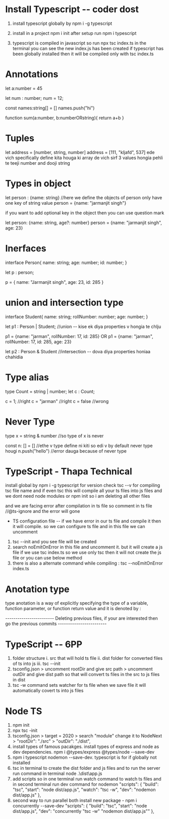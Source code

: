 # Install Typescript -- coder dost

1. install typescript globally by npm i -g typescript
2. install in a project npm i init after setup run npm i typescript 

3. typescript is compiled in javascript so run npx tsc index.ts in the terminal you can see the new index.js has been created if typescript has been globally installed then it will be compiled only with tsc index.ts

# Annotations

let a:number = 45

let num : number;
num = 12;

const names:string[] = []
names.push("hi")

function sum(a:number, b:numberORstring){
    return a+b
}

# Tuples

let address = [number, string, number]
address = [111, "kljafd", 537] ede vich specifically define kita houga ki array de vich sirf 3 values hongia pehli te teeji number and dooji string

# Types in object

let person : {name: string} //here we define the objects of person only have one key of string value
person = {name: "jarmanjit singh"}

if you want to add optional key in the object then you can use question mark

let person: {name: string, age?: number}
person = {name: "jarmanjit singh", age: 23}

# Inerfaces

interface Person{
    name: string;
    age: number;
    id: number;
}

let p : person;

p = {
    name: "Jarmanjit singh",
    age: 23,
    id: 285
}

# union and intersection type

interface Student{
    name: string;
    rollNumber: number;
    age: number;
}

let p1 : Person | Student; //union -- kise ek diya properties v hongia te chlju

p1 = {name: "jarman", rollNumber: 17, id: 285} OR
p1 = {name: "jarman", rollNumber: 17, id: 285, age: 23}

let p2 : Person & Student //intersection -- dova diya properties honiaa chahidia

# Type alias 

type Count = string | number;
let c : Count;

c = 1; //right
c = "jarman" //right
c = false //wrong

# Never Type

type x =  string & number //so type of x is never

const n: [] = [] //ethe v type define ni kiti so edi v by default never type hougi 
n.push("hello") //error dauga because of never type

# TypeScript - Thapa Technical 

install global by npm i -g typescript for version check tsc --v for compiling tsc file name and if even tsc this will compile all your ts files into js files
and we dont need node modules or npm init so i am deleting all other files

and we are facing error after compilation in ts file so comment in ts file //@ts-ignore and the error will gone

* TS configuration file -- if we have error in our ts file and compile it then it will compile. so we can configure ts file and in this file we can uncomment 

1. tsc --init and you see file will be created
2. search noEmitOnError in this file and uncomment it. but it will create a js file if we use tsc index.ts so we use only tsc then it will not create the js file or you can use below method
3. there is also a alternate command while compiling : tsc --noEmitOnError index.ts

# Anotation type

type anotation is a way of explicitly specifying the type of a variable, function parameter, or function return value and it is denoted by :


------------------------ Deleting previous files, if your are interested then go the previous commits ------------------------

# TypeScript -- 6PP

1. folder structure i. src that will hold ts file ii. dist folder for converted files of ts into js iii. tsc --init
2. tsconfig.json > uncomment rootDir and give src path > uncomment outDir and give dist path so that will convert ts files in the src to js files in dist
3. tsc -w command sets watcher for ts file when we save file it will automatically covert ts into js files


# Node TS
1. npm init
2. npx tsc -init
3. tsconfig.json > target = 2020 > search "module"  change it to NodeNext >   "rootDir": "./src" >  "outDir": "./dist",
4. install types of famous pacakges. install types of express and node as dev dependencies. npm i @types/express @types/node --save-dev
5. npm i typescript nodemon --save-dev. typescript is for if globally not installed
6. tsc in terminal to create the dist folder and js files and to run the server run command in terminal node .\dist\app.js
7. add scripts so in one terminal run watch command to watch ts files and in second terminal run dev command for nodemon 
  "scripts": {
    "build": "tsc",
    "start": "node dist/app.js",
    "watch": "tsc -w",
    "dev": "nodemon dist/app.js"
  },
8. second way to run parallel both install new package - npm i concurrently --save-dev
 "scripts": {
    "build": "tsc",
    "start": "node dist/app.js",
    "dev": "concurrently \"tsc -w\" \"nodemon dist/app.js\""
  },